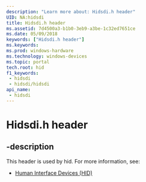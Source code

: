 ```yaml
---
description: "Learn more about: Hidsdi.h header"
UID: NA:hidsdi
title: Hidsdi.h header
ms.assetid: 7d4500a3-b1b0-3eb9-a3be-1c32ed7651ce
ms.date: 05/09/2018
keywords: ["Hidsdi.h header"]
ms.keywords: 
ms.prod: windows-hardware
ms.technology: windows-devices
ms.topic: portal
tech.root: hid
f1_keywords:
 - hidsdi
 - hidsdi/hidsdi
api_name:
 - hidsdi
---
```


# Hidsdi.h header


## -description

This header is used by hid. For more information, see:

- [Human Interface Devices (HID)](../_hid/index.md)

